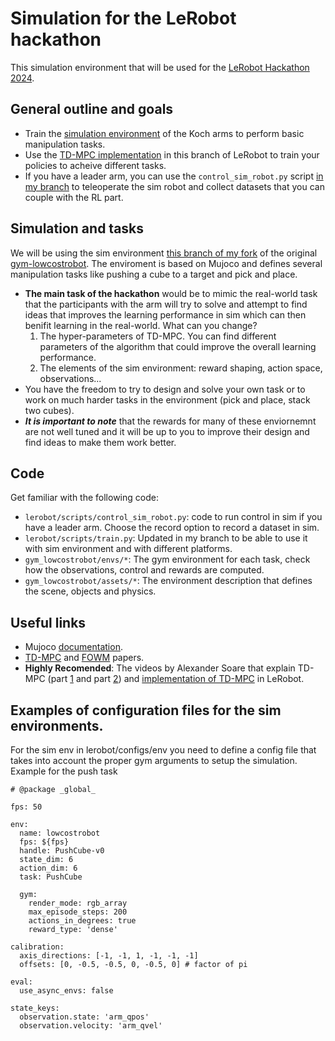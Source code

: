 # Simulation for the LeRobot hackathon
This simulation environment that will be used for the [LeRobot Hackathon 2024](https://github.com/huggingface/lerobot_hackathon_oct2024).

## General outline and goals
- Train the [simulation environment](https://github.com/michel-aractingi/gym-lowcostrobot/tree/environment_fixes) of the Koch arms to perform basic manipulation tasks.
- Use the [TD-MPC implementation](https://github.com/huggingface/lerobot/tree/user/michel-aractingi/2024-10-15-control-sim/lerobot/common/policies/tdmpc) in this branch of LeRobot to train your policies to acheive different tasks.
- If you have a leader arm, you can use the `control_sim_robot.py` script [in my branch](https://github.com/huggingface/lerobot/blob/user/michel-aractingi/2024-10-15-control-sim/lerobot/scripts/control_sim_robot.py) to teleoperate the sim robot and collect datasets that you can couple with the RL part.

## Simulation and tasks
We will be using the sim environment [this branch of my fork](https://github.com/michel-aractingi/gym-lowcostrobot/tree/environment_fixes) of the original [gym-lowcostrobot](https://github.com/perezjln/gym-lowcostrobot/tree/main). The enviroment is based on Mujoco and defines several manipulation tasks like pushing a cube to a target and pick and place. 

- **The main task of the hackathon** would be to mimic the real-world task that the participants with the arm will try to solve and attempt to find ideas that improves the learning performance in sim which can then benifit learning in the real-world. What can you change?
  1. The hyper-parameters of TD-MPC. You can find different parameters of the algorithm that could improve the overall learning performance.
  2. The elements of the sim environment: reward shaping, action space, observations...
- You have the freedom to try to design and solve your own task or to work on much harder tasks in the environment (pick and place, stack two cubes).
- _**It is important to note**_ that the rewards for many of these enviornemnt are not well tuned and it will be up to you to improve their design and find ideas to make them work better.


## Code 
Get familiar with the following code:
- `lerobot/scripts/control_sim_robot.py`: code to run control in sim if you have a leader arm. Choose the record option to record a dataset in sim.
- `lerobot/scripts/train.py`: Updated in my branch to be able to use it with sim environment and with different platforms.
- `gym_lowcostrobot/envs/*`: The gym environment for each task, check how the observations, control and rewards are computed.
- `gym_lowcostrobot/assets/*`: The environment description that defines the scene, objects and physics.
  
## Useful links
- Mujoco [documentation](https://mujoco.readthedocs.io/en/stable/overview.html).
- [TD-MPC](https://arxiv.org/abs/2203.04955) and [FOWM](https://www.yunhaifeng.com/FOWM/paper.pdf) papers.
- **Highly Recomended**: The videos by Alexander Soare that explain TD-MPC (part [1](https://www.youtube.com/watch?v=--hDN4LLmPI&t=397s&ab_channel=HuggingFace) and part [2](https://www.youtube.com/watch?v=_CKJJRAlvKI&ab_channel=HuggingFace)) and [implementation of TD-MPC](https://www.youtube.com/watch?v=2crxpBojS04&ab_channel=HuggingFace) in LeRobot.

## Examples of configuration files for the sim environments.
For the sim env in lerobot/configs/env you need to define a config file that takes into account the proper gym arguments to setup the simulation. Example for the push task
```
# @package _global_

fps: 50

env:
  name: lowcostrobot
  fps: ${fps}
  handle: PushCube-v0 
  state_dim: 6
  action_dim: 6
  task: PushCube

  gym:
    render_mode: rgb_array
    max_episode_steps: 200
    actions_in_degrees: true
    reward_type: 'dense'

calibration:
  axis_directions: [-1, -1, 1, -1, -1, -1]
  offsets: [0, -0.5, -0.5, 0, -0.5, 0] # factor of pi

eval:
  use_async_envs: false

state_keys:
  observation.state: 'arm_qpos'
  observation.velocity: 'arm_qvel'
```
